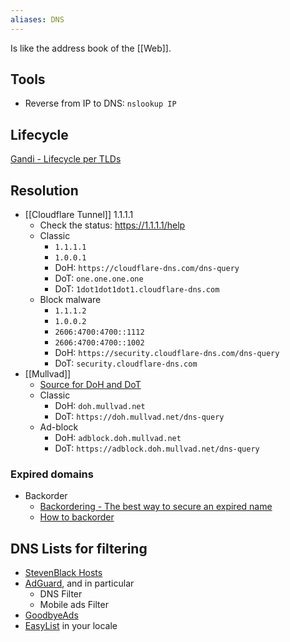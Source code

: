 ```yaml
---
aliases: DNS
---
```

Is like the address book of the [[Web]].
## Tools
* Reverse from IP to DNS: `nslookup IP`
## Lifecycle
[Gandi - Lifecycle per TLDs](https://docs.gandi.net/en/domain_names/renew/deadlines.html)
## Resolution
- [[Cloudflare Tunnel]] 1.1.1.1
	- Check the status: https://1.1.1.1/help
	- Classic
		- `1.1.1.1`
		- `1.0.0.1`
		- DoH: `https://cloudflare-dns.com/dns-query`
		- DoT: `one.one.one.one`
		- DoT: `1dot1dot1dot1.cloudflare-dns.com`
	- Block malware
		- `1.1.1.2`
		- `1.0.0.2`
		- `2606:4700:4700::1112`
		- `2606:4700:4700::1002`
		- DoH: `https://security.cloudflare-dns.com/dns-query`
		- DoT: `security.cloudflare-dns.com`
- [[Mullvad]]
	- [Source for DoH and DoT](https://mullvad.net/en/help/dns-over-https-and-dns-over-tls/)
	- Classic
		- DoH: `doh.mullvad.net`
		- DoT: `https://doh.mullvad.net/dns-query`
	- Ad-block
		- DoH: `adblock.doh.mullvad.net`
		- DoT: `https://adblock.doh.mullvad.net/dns-query`
### Expired domains
- Backorder
	- [Backordering - The best way to secure an expired name](https://blog.sav.com/backordering-the-best-way-to-secure-an-expired-domain-name)
	- [How to backorder](https://www.expireddomains.net/article/howto-backorder-expired-domains-15102.html)
## DNS Lists for filtering
- [StevenBlack Hosts](https://github.com/StevenBlack/hosts)
- [AdGuard](https://adguard.com/kb/general/ad-filtering/adguard-filters/#mobile-ads-filter), and in particular
	- DNS Filter
	- Mobile ads Filter
- [GoodbyeAds](https://github.com/jerryn70/GoodbyeAds)
- [EasyList](https://easylist.to/pages/other-supplementary-filter-lists-and-easylist-variants.html) in your locale